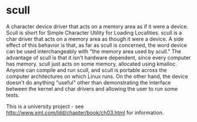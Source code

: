 # scull
A character device driver that acts on a memory area as if it were a device.
Scull is short for Simple Character Utility for Loading Localities. scull is a char driver that acts on a memory area as though it were a device. A side effect of this behavior is that, as far as scull is concerned, the word device can be used interchangeably with "the memory area used by scull."
The advantage of scull is that it isn't hardware dependent, since every computer has memory. scull just acts on some memory, allocated using kmalloc. Anyone can compile and run scull, and scull is portable across the computer architectures on which Linux runs. On the other hand, the device doesn't do anything "useful" other than demonstrating the interface between the kernel and char drivers and allowing the user to run some tests.

This is a university project - see http://www.xml.com/ldd/chapter/book/ch03.html for information.